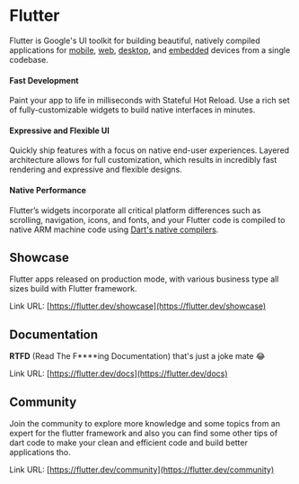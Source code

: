 # Flutter

Flutter is Google's UI toolkit for building beautiful, natively compiled applications for [mobile](https://flutter.dev/docs), [web](https://flutter.dev/web), [desktop](https://flutter.dev/desktop), and [embedded](https://flutter.dev/embedded) devices from a single codebase.

#### Fast Development

Paint your app to life in milliseconds with Stateful Hot Reload. Use a rich set of fully-customizable widgets to build native interfaces in minutes.

#### Expressive and Flexible UI

Quickly ship features with a focus on native end-user experiences. Layered architecture allows for full customization, which results in incredibly fast rendering and expressive and flexible designs.

#### Native Performance

Flutter’s widgets incorporate all critical platform differences such as scrolling, navigation, icons, and fonts, and your Flutter code is compiled to native ARM machine code using [Dart's native compilers](https://dart.dev/platforms).



## Showcase

Flutter apps released on production mode, with various business type all sizes build with Flutter framework.

Link URL: [https://flutter.dev/showcase](https://flutter.dev/showcase)

## Documentation

**RTFD** (Read The F\*\*\*\*ing Documentation) that's just a joke mate :joy:

Link URL: [https://flutter.dev/docs](https://flutter.dev/docs)

## Community

Join the community to explore more knowledge and some topics from an expert for the flutter framework and also you can find some other tips of dart code to make your clean and efficient code and build better applications tho.

Link URL: [https://flutter.dev/community](https://flutter.dev/community)



